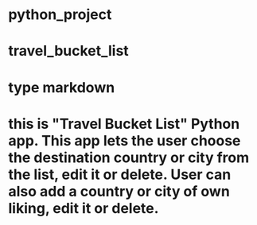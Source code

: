 # python_project
# travel_bucket_list
# type markdown
# this is "Travel Bucket List" Python app. This app lets the user choose the destination country or city from the list, edit it or delete. User can also add a country or city of own liking, edit it or delete.

